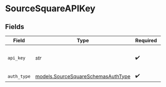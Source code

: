 # SourceSquareAPIKey


## Fields

| Field                                                                          | Type                                                                           | Required                                                                       | Description                                                                    |
| ------------------------------------------------------------------------------ | ------------------------------------------------------------------------------ | ------------------------------------------------------------------------------ | ------------------------------------------------------------------------------ |
| `api_key`                                                                      | *str*                                                                          | :heavy_check_mark:                                                             | The API key for a Square application                                           |
| `auth_type`                                                                    | [models.SourceSquareSchemasAuthType](../models/sourcesquareschemasauthtype.md) | :heavy_check_mark:                                                             | N/A                                                                            |